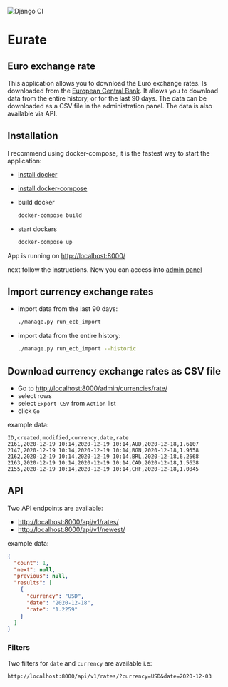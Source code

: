 ![Django CI](https://github.com/ssabuda/eurate/workflows/Django%20CI/badge.svg)

# Eurate

## Euro exchange rate

This application allows you to download the Euro exchange rates. Is downloaded from
the [European Central Bank]("https://www.ecb.europa.eu/"). It allows you to download data from the entire history, or
for the last 90 days. The data can be downloaded as a CSV file in the administration panel. The data is also available
via API.

## Installation

I recommend using docker-compose, it is the fastest way to start the application:

- [install docker](https://docs.docker.com/engine/install/)
- [install docker-compose](https://docs.docker.com/compose/install/)
- build docker

    ```bash
    docker-compose build
    ```

- start dockers

    ```bash
    docker-compose up
    ```


App is running on [http://localhost:8000/](http://localhost:8000/)

next follow the instructions. Now you can access into [admin panel](http://localhost:8000/admin/)

## Import currency exchange rates

- import data from the last 90 days:
    ```bash
    ./manage.py run_ecb_import
    ```
- import data from the entire history:
    ```bash
  ./manage.py run_ecb_import --historic
    ```

## Download currency exchange rates as CSV file

- Go to [http://localhost:8000/admin/currencies/rate/](http://localhost:8000/admin/currencies/rate/)
- select rows
- select `Export CSV` from `Action` list
- click `Go`

example data:

```text
ID,created,modified,currency,date,rate
2161,2020-12-19 10:14,2020-12-19 10:14,AUD,2020-12-18,1.6107
2147,2020-12-19 10:14,2020-12-19 10:14,BGN,2020-12-18,1.9558
2162,2020-12-19 10:14,2020-12-19 10:14,BRL,2020-12-18,6.2668
2163,2020-12-19 10:14,2020-12-19 10:14,CAD,2020-12-18,1.5638
2155,2020-12-19 10:14,2020-12-19 10:14,CHF,2020-12-18,1.0845
```

## API

Two API endpoints are available:

- [http://localhost:8000/api/v1/rates/](http://localhost:8000/api/v1/rates/)
- [http://localhost:8000/api/v1/newest/](http://localhost:8000/api/v1/newest/)

example data:

```json
{
  "count": 1,
  "next": null,
  "previous": null,
  "results": [
    {
      "currency": "USD",
      "date": "2020-12-18",
      "rate": "1.2259"
    }
  ]
}
```

### Filters

Two filters for `date` and `currency` are available i.e:

```text
http://localhost:8000/api/v1/rates/?currency=USD&date=2020-12-03
```
